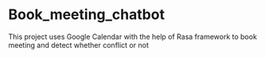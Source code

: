# Book_meeting_chatbot
This project uses Google Calendar with the help of Rasa framework to book meeting and detect whether conflict or not
